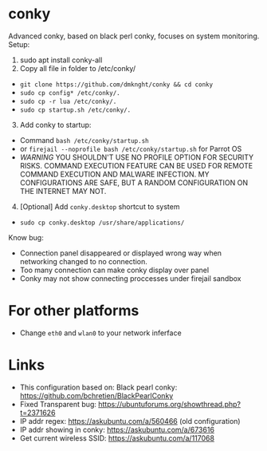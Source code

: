 # conky
Advanced conky, based on black perl conky, focuses on system monitoring.
Setup:
1. sudo apt install conky-all
2. Copy all file in folder to /etc/conky/
- `git clone https://github.com/dmknght/conky && cd conky`
- `sudo cp config* /etc/conky/.`
- `sudo cp -r lua /etc/conky/.`
- `sudo cp startup.sh /etc/conky/.`
3. Add conky to startup:
- Command `bash /etc/conky/startup.sh`
- or `firejail --noprofile bash /etc/conky/startup.sh` for Parrot OS
- *WARNING* YOU SHOULDN'T USE NO PROFILE OPTION FOR SECURITY RISKS. COMMAND EXECUTION FEATURE CAN BE USED FOR REMOTE COMMAND EXECUTION AND MALWARE INFECTION. MY CONFIGURATIONS ARE SAFE, BUT A RANDOM CONFIGURATION ON THE INTERNET MAY NOT.
4. [Optional] Add `conky.desktop` shortcut to system
- `sudo cp conky.desktop /usr/share/applications/`

Know bug:
- Connection panel disappeared or displayed wrong way when networking changed to no connection.
- Too many connection can make conky display over panel
- Conky may not show connecting proccesses under firejail sandbox

# For other platforms
- Change `eth0` and `wlan0` to your network inferface

# Links
- This configuration based on: Black pearl conky: https://github.com/bchretien/BlackPearlConky
- Fixed Transparent bug: https://ubuntuforums.org/showthread.php?t=2371626
- IP addr regex: https://askubuntu.com/a/560466 (old configuration)
- IP addr showing in conky: https://askubuntu.com/a/673616
- Get current wireless SSID: https://askubuntu.com/a/117068
